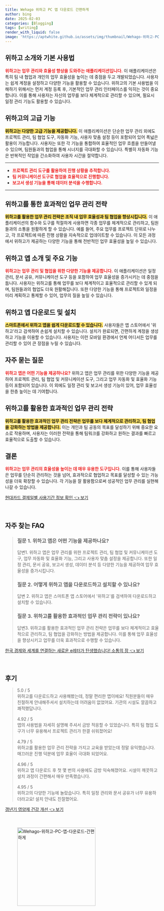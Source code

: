 ```yaml
---
title: Wehago 위하고 PC 앱 다운로드 간편하게
author: bing
date: 2025-02-03
categories: [Blogging]
tags: [writing]
render_with_liquid: false
image: 'https://aptwhite.github.io/assets/img/thumbnail/Wehago-위하고-PC-앱-다운로드-간편하게.webp'
---
```



<h2 id='위하고_소개와_기본_사용법'>위하고 소개와 기본 사용법</h2>

<p><b><span style="color: #ee2323;">위하고는 업무 관리와 효율성 향상을 도와주는 애플리케이션입니다.</span></b> 이 애플리케이션은 특히 팀 내 협업과 개인의 업무 효율성을 높이는 데 중점을 두고 개발되었습니다. 사용자는 쉽게 계정을 설정하고 다양한 기능을 활용할 수 있습니다. 위하고의 기본 사용법을 이해하기 위해서는 먼저 계정 등록 후, 기본적인 업무 관리 인터페이스를 익히는 것이 중요합니다. 이를 통해 사용자는 자신의 업무를 보다 체계적으로 관리할 수 있으며, 필요시 일정 관리 기능도 활용할 수 있습니다.</p>

<h2 id='위하고의_고급_기능'>위하고의 고급 기능</h2>

<p><b><span style="background-color: #ffe066;">위하고는 다양한 고급 기능을 제공합니다.</span></b> 이 애플리케이션은 단순한 업무 관리 외에도 프로젝트 관리, 팀 협업 도구, 자동화 기능, 사용자 맞춤 설정 등이 포함되어 있어 폭넓은 활용이 가능합니다. 사용자는 또한 각 기능을 통합하여 효율적인 업무 흐름을 만들어낼 수 있으며, 팀원들과의 협업을 통해 시너지를 극대화할 수 있습니다. 특별히 자동화 기능은 반복적인 작업을 간소화하여 사용자 시간을 절약합니다.</p>

<hr />

<ul>
    <li><b><span style="color: #ee2323;">프로젝트 관리 도구를 활용하여 진행 상황을 추적합니다.</span></b></li>
    <li><b><span style="color: #ee2323;">팀 커뮤니케이션 도구로 협업을 효율적으로 진행합니다.</span></b></li>
    <li><b><span style="color: #ee2323;">보고서 생성 기능을 통해 데이터 분석을 수행합니다.</span></b></li>
</ul>

<hr />

<h2 id='위하고를_활용한_업무_관리_전략'>위하고를 통한 효과적인 업무 관리 전략</h2>

<p><b><span style="background-color: #ffe066;">위하고를 활용한 업무 관리 전략은 조직 내 업무 효율성과 팀 협업을 향상시킵니다.</span></b> 이 애플리케이션의 함수와 도구를 적절하게 사용하면 각종 업무를 체계적으로 관리하고, 팀원들과의 소통을 원활하게 할 수 있습니다. 예를 들어, 주요 업무를 프로젝트 단위로 나누고, 각 프로젝트에 따른 진행 상황을 지속적으로 업데이트할 수 있습니다. 이 모든 과정에서 위하고가 제공하는 다양한 기능을 통해 전반적인 업무 효율성을 높일 수 있습니다.</p>

<h2 id='위하고_앱_소개'>위하고 앱 소개 및 주요 기능</h2>

<p><b><span style="color: #ee2323;">위하고는 업무 관리 및 협업을 위한 다양한 기능을 제공합니다.</span></b> 이 애플리케이션은 일정 관리, 문서 공유, 커뮤니케이션 도구 등을 포함하여 업무 효율성을 증가시키는 데 중점을 둡니다. 사용자는 위하고를 통해 업무를 보다 체계적이고 효율적으로 관리할 수 있게 되며, 팀원들과의 협업도 더욱 원활해집니다. 또한 다양한 기능을 통해 프로젝트와 일정을 미리 계획하고 통제할 수 있어, 업무의 질을 높일 수 있습니다.</p>

<h2 id='위하고_앱_다운로드_및_설치'>위하고 앱 다운로드 및 설치</h2>

<p><b><span style="background-color: #ffe066;">스마트폰에서 위하고 앱을 쉽게 다운로드할 수 있습니다.</span></b> 사용자들은 앱 스토어에서 '위하고'라고 검색하여 손쉽게 설치할 수 있습니다. 설치가 완료되면, 간편하게 계정을 생성하고 기능을 이용할 수 있습니다. 사용자는 이런 모바일 환경에서 언제 어디서든 업무를 관리할 수 있어 큰 장점을 누릴 수 있습니다.</p>

<h2 id='자주_묻는_질문'>자주 묻는 질문</h2>

<p><b><span style="color: #ee2323;">위하고 앱은 어떤 기능을 제공하나요?</span></b> 위하고 앱은 업무 관리를 위한 다양한 기능을 제공하여 프로젝트 관리, 팀 협업 및 커뮤니케이션 도구, 그리고 업무 자동화 및 효율화 기능 등이 포함되어 있습니다. 이 외에도 일정 관리 및 보고서 생성 기능이 있어, 업무 효율성을 한층 높이는 데 기여합니다.</p>

<h2 id='위하고_활용_전략'>위하고를 활용한 효과적인 업무 관리 전략</h2>

<p><b><span style="background-color: #ffe066;">위하고를 활용한 효과적인 업무 관리 전략은 업무를 보다 체계적으로 관리하고, 팀 협업을 강화하는 방법을 제공합니다.</span></b> 이는 개인과 팀 공동의 목표를 달성하기 위해 중요한 요소로 작용하며, 사용자는 이러한 전략을 통해 팀워크를 강화하고 원하는 결과를 빠르고 효율적으로 도출할 수 있습니다.</p>

<h2 id='결론'>결론</h2>

<p><b><span style="color: #ee2323;">위하고는 업무 관리의 효율성을 높이는 데 매우 유용한 도구입니다.</span></b> 이를 통해 사용자들은 업무를 단순히 관리하는 것을 넘어, 효과적으로 협업하고 목표를 달성할 수 있는 가능성을 더욱 확장할 수 있습니다. 각 기능을 잘 활용함으로써 성공적인 업무 관리를 실현해 나갈 수 있습니다.</p>


<p><a class="click-button" title="현대카드 결제일별 사용기간 정보 확인" href="https://aptwhite.github.io/posts/%ED%98%84%EB%8C%80%EC%B9%B4%EB%93%9C-%EA%B2%B0%EC%A0%9C%EC%9D%BC%EB%B3%84-%EC%82%AC%EC%9A%A9%EA%B8%B0%EA%B0%84-%EC%A0%95%EB%B3%B4-%ED%99%95%EC%9D%B8/" rel="dofollow">현대카드 결제일별 사용기간 정보 확인 👈 보기</a></p><br>
<h2 id='자주_찾는_FAQ'>자주 찾는 FAQ</h2>
<div itemscope="" itemtype="https://schema.org/FAQPage"> 
<blockquote> 
<div itemscope="" itemprop="mainEntity" itemtype="https://schema.org/Question"> 
<h3 itemprop="name">질문 1. 위하고 앱은 어떤 기능을 제공하나요?</h3> 
<div itemscope="" itemprop="acceptedAnswer" itemtype="https://schema.org/Answer"> 
<span itemprop="text"> 
<p>답변1. 위하고 앱은 업무 관리를 위한 프로젝트 관리, 팀 협업 및 커뮤니케이션 도구, 업무 자동화 및 효율화 기능, 그리고 사용자 맞춤 설정을 제공합니다. 또한 일정 관리, 문서 공유, 보고서 생성, 데이터 분석 등 다양한 기능을 제공하여 업무 효율성을 증가시킵니다.</p> 
</span> 
</div> 
</div> 

<div itemscope="" itemprop="mainEntity" itemtype="https://schema.org/Question"> 
<h3 itemprop="name">질문 2. 어떻게 위하고 앱을 다운로드하고 설치할 수 있나요?</h3> 
<div itemscope="" itemprop="acceptedAnswer" itemtype="https://schema.org/Answer"> 
<span itemprop="text"> 
<p>답변 2. 위하고 앱은 스마트폰 앱 스토어에서 '위하고'를 검색하여 다운로드하고 설치할 수 있습니다.</p> 
</span> 
</div> 
</div> 

<div itemscope="" itemprop="mainEntity" itemtype="https://schema.org/Question"> 
<h3 itemprop="name">질문 3. 위하고를 활용한 효과적인 업무 관리 전략이 있나요?</h3> 
<div itemscope="" itemprop="acceptedAnswer" itemtype="https://schema.org/Answer"> 
<span itemprop="text"> 
<p>답변3. 위하고를 활용한 효과적인 업무 관리 전략은 업무를 보다 체계적이고 효율적으로 관리하고, 팀 협업을 강화하는 방법을 제공합니다. 이를 통해 업무 효율성을 향상시키고 업무를 더욱 효과적으로 수행할 수 있습니다.</p> 
</span> 
</div> 
</div> 
</blockquote> 
</div>
<p><a class="click-button" title="한국 경제와 세계를 연결하는 새로운 e레터가 탄생했습니다! 소통의 장" href="https://aptwhite.github.io/posts/%ED%95%9C%EA%B5%AD-%EA%B2%BD%EC%A0%9C%EC%99%80-%EC%84%B8%EA%B3%84%EB%A5%BC-%EC%97%B0%EA%B2%B0%ED%95%98%EB%8A%94-%EC%83%88%EB%A1%9C%EC%9A%B4-e%EB%A0%88%ED%84%B0%EA%B0%80-%ED%83%84%EC%83%9D%ED%96%88%EC%8A%B5%EB%8B%88%EB%8B%A4!-%EC%86%8C%ED%86%B5%EC%9D%98-%EC%9E%A5/" rel="dofollow">한국 경제와 세계를 연결하는 새로운 e레터가 탄생했습니다! 소통의 장 👈 보기</a></p><br>
<h2 id='후기'>후기</h2>
<div itemscope itemtype="https://schema.org/Product">
  <blockquote>
  <div itemprop="review" itemscope itemtype="https://schema.org/Review">
      <div itemprop="reviewRating" itemscope itemtype="https://schema.org/Rating"> <span itemprop="ratingValue">5.0</span> / <span itemprop="bestRating">5</span> </div>
      <span itemprop="reviewBody">위하고를 다운로드하고 사용해봤는데, 정말 편리한 앱이에요! 직원분들이 매우 친절하게 안내해주셔서 설치하는데 어려움이 없었어요. 기관의 시설도 깔끔하고 쾌적했답니다.</span>
  </div>
  <br>
  <div itemprop="review" itemscope itemtype="https://schema.org/Review">
      <div itemprop="reviewRating" itemscope itemtype="https://schema.org/Rating"> <span itemprop="ratingValue">4.92</span> / <span itemprop="bestRating">5</span> </div>
      <span itemprop="reviewBody">앱의 사용법을 자세히 설명해 주셔서 금방 적응할 수 있었습니다. 특히 팀 협업 도구가 너무 유용해서 프로젝트 관리가 한결 쉬워졌어요!</span>
  </div>
  <br>
  <div itemprop="review" itemscope itemtype="https://schema.org/Review">
      <div itemprop="reviewRating" itemscope itemtype="https://schema.org/Rating"> <span itemprop="ratingValue">4.79</span> / <span itemprop="bestRating">5</span> </div>
      <span itemprop="reviewBody">위하고를 활용한 업무 관리 전략을 가지고 교육을 받았는데 정말 유익했습니다. 매끄러운 진행 덕분에 업무 효율이 극대화 되었어요.</span>
  </div>
  <br>
  <div itemprop="review" itemscope itemtype="https://schema.org/Review">
      <div itemprop="reviewRating" itemscope itemtype="https://schema.org/Rating"> <span itemprop="ratingValue">4.96</span> / <span itemprop="bestRating">5</span> </div>
      <span itemprop="reviewBody">위하고 앱 다운로드 후 첫 몇 번의 사용에도 금방 익숙해졌어요. 시설이 깨끗하고 설치 과정이 간편해서 매우 만족했습니다.</span>
  </div>
  <br>
  <div itemprop="review" itemscope itemtype="https://schema.org/Review">
      <div itemprop="reviewRating" itemscope itemtype="https://schema.org/Rating"> <span itemprop="ratingValue">4.95</span> / <span itemprop="bestRating">5</span> </div>
      <span itemprop="reviewBody">위하고의 다양한 기능에 놀랐습니다. 특히 일정 관리와 문서 공유가 너무 유용하더라고요! 설치 안내도 친절했어요.</span>
  </div>
  </blockquote>
</div>
<p><a class="click-button" title="갱년기 영양제 건강 개선" href="https://aptwhite.github.io/posts/%EA%B0%B1%EB%85%84%EA%B8%B0-%EC%98%81%EC%96%91%EC%A0%9C-%EA%B1%B4%EA%B0%95-%EA%B0%9C%EC%84%A0/" rel="dofollow">갱년기 영양제 건강 개선 👈 보기</a></p><br>
<figure class="image"><img src="https://aptwhite.github.io/assets/img/thumbnail/Wehago-위하고-PC-앱-다운로드-간편하게.webp" alt="Wehago-위하고-PC-앱-다운로드-간편하게" width="256" height="256"></figure>
